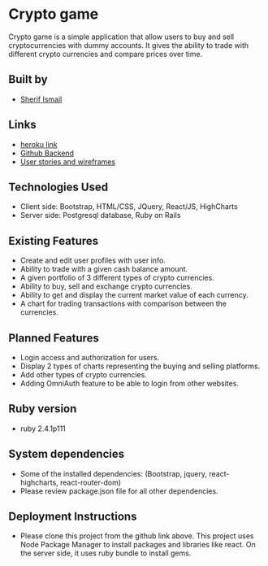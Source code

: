 # Crypto game

Crypto game is a simple application that allow users to buy and sell cryptocurrencies with dummy accounts. It gives the ability to trade with different crypto currencies and compare prices over time. 

## Built by
* [Sherif Ismail](https://github.com/SherifIsmail01)

## Links
* [heroku link](https://crypto-game.herokuapp.com/)
* [Github Backend](https://github.com/SherifIsmail01/cryptogame-backend)
* [User stories and wireframes](https://docs.google.com/document/d/1z_Pv6_-TKOrZ1qD126MwiESTh3_znMj01_wtUq0ystw/edit)

## Technologies Used
* Client side: Bootstrap, HTML/CSS, JQuery, React/JS, HighCharts
* Server side: Postgresql database, Ruby on Rails

## Existing Features
* Create and edit user profiles with user info.
* Ability to trade with a given cash balance amount.
* A given portfolio of 3 different types of crypto currencies.
* Ability to buy, sell and exchange crypto currencies.
* Ability to get and display the current market value of each currency.
* A chart for trading transactions with comparison between the currencies. 

## Planned Features
* Login access and authorization for users.
* Display 2 types of charts representing the buying and selling platforms.
* Add other types of crypto currencies.
* Adding OmniAuth feature to be able to login from other websites. 

## Ruby version
* ruby 2.4.1p111

## System dependencies
* Some of the installed dependencies: (Bootstrap, jquery, react-highcharts, react-router-dom)
* Please review package.json file for all other dependencies.

## Deployment Instructions
* Please clone this project from the github link above. This project uses Node Package Manager to install packages and libraries like react. On the server side, it uses ruby bundle to install gems.
